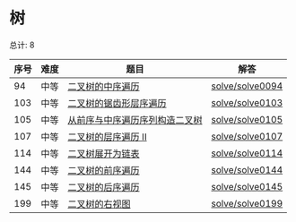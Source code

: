 # 树

<!--- table -->

总计: 8

| 序号 | 难度 | 题目                                                                                                                          | 解答                                  |
| ---- | ---- | ----------------------------------------------------------------------------------------------------------------------------- | ------------------------------------- |
| 94   | 中等 | [二叉树的中序遍历](https://leetcode-cn.com/problems/binary-tree-inorder-traversal/)                                           | [solve/solve0094](../solve/solve0094) |
| 103  | 中等 | [二叉树的锯齿形层序遍历](https://leetcode-cn.com/problems/binary-tree-zigzag-level-order-traversal/)                          | [solve/solve0103](../solve/solve0103) |
| 105  | 中等 | [从前序与中序遍历序列构造二叉树](https://leetcode-cn.com/problems/construct-binary-tree-from-preorder-and-inorder-traversal/) | [solve/solve0105](../solve/solve0105) |
| 107  | 中等 | [二叉树的层序遍历 II](https://leetcode-cn.com/problems/binary-tree-level-order-traversal-ii/)                                 | [solve/solve0107](../solve/solve0107) |
| 114  | 中等 | [二叉树展开为链表](https://leetcode-cn.com/problems/flatten-binary-tree-to-linked-list/)                                      | [solve/solve0114](../solve/solve0114) |
| 144  | 中等 | [二叉树的前序遍历](https://leetcode-cn.com/problems/binary-tree-preorder-traversal/)                                          | [solve/solve0144](../solve/solve0144) |
| 145  | 中等 | [二叉树的后序遍历](https://leetcode-cn.com/problems/binary-tree-postorder-traversal/)                                         | [solve/solve0145](../solve/solve0145) |
| 199  | 中等 | [二叉树的右视图](https://leetcode-cn.com/problems/binary-tree-right-side-view/)                                               | [solve/solve0199](../solve/solve0199) |
